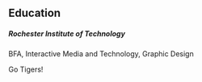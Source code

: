 ## Education

##### Rochester Institute of Technology

BFA, Interactive Media and Technology, Graphic Design

Go Tigers!
